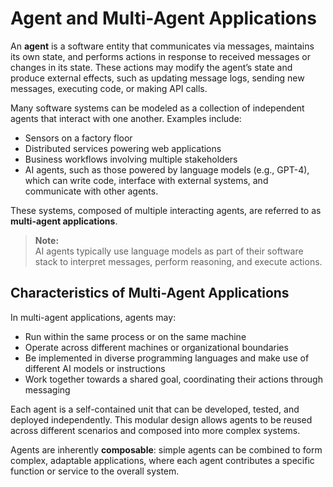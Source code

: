 # Agent and Multi-Agent Applications

An **agent** is a software entity that communicates via messages, maintains its own state, and performs actions in response to received messages or changes in its state. These actions may modify the agent’s state and produce external effects, such as updating message logs, sending new messages, executing code, or making API calls.

Many software systems can be modeled as a collection of independent agents that interact with one another. Examples include:

- Sensors on a factory floor
- Distributed services powering web applications
- Business workflows involving multiple stakeholders
- AI agents, such as those powered by language models (e.g., GPT-4), which can write code, interface with external systems, and communicate with other agents.

These systems, composed of multiple interacting agents, are referred to as **multi-agent applications**.

> **Note:**  
> AI agents typically use language models as part of their software stack to interpret messages, perform reasoning, and execute actions.

## Characteristics of Multi-Agent Applications

In multi-agent applications, agents may:

- Run within the same process or on the same machine
- Operate across different machines or organizational boundaries
- Be implemented in diverse programming languages and make use of different AI models or instructions
- Work together towards a shared goal, coordinating their actions through messaging

Each agent is a self-contained unit that can be developed, tested, and deployed independently. This modular design allows agents to be reused across different scenarios and composed into more complex systems.

Agents are inherently **composable**: simple agents can be combined to form complex, adaptable applications, where each agent contributes a specific function or service to the overall system.
